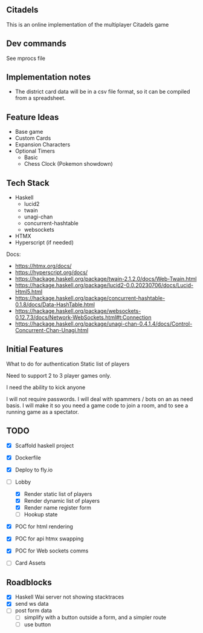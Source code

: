 ## Citadels
This is an online implementation of the multiplayer Citadels game

## Dev commands

See mprocs file

## Implementation notes

- The district card data will be in a csv file format, so it can be compiled from a spreadsheet.

## Feature Ideas
- Base game
- Custom Cards 
- Expansion Characters
- Optional Timers
    - Basic
    - Chess Clock (Pokemon showdown)

## Tech Stack 
- Haskell 
    - lucid2
    - twain
    - unagi-chan
    - concurrent-hashtable
    - websockets
- HTMX
- Hyperscript (if needed)


Docs:
- https://htmx.org/docs/
- https://hyperscript.org/docs/
- https://hackage.haskell.org/package/twain-2.1.2.0/docs/Web-Twain.html
- https://hackage.haskell.org/package/lucid2-0.0.20230706/docs/Lucid-Html5.html
- https://hackage.haskell.org/package/concurrent-hashtable-0.1.8/docs/Data-HashTable.html
- https://hackage.haskell.org/package/websockets-0.12.7.3/docs/Network-WebSockets.html#t:Connection
- https://hackage.haskell.org/package/unagi-chan-0.4.1.4/docs/Control-Concurrent-Chan-Unagi.html


## Initial Features
What to do for authentication
Static list of players

Need to support 2 to 3 player games only.

I need the ability to kick anyone

I will not require passwords.
I will deal with spammers / bots on an as need basis.
I will make it so you need a game code to join a room, and to see a running game as a spectator.


 ## TODO
- [x] Scaffold haskell project
- [x] Dockerfile
- [x] Deploy to fly.io
- [ ] Lobby
    - [x] Render static list of players
    - [x] Render dynamic list of players
    - [x] Render name register form
    - [ ] Hookup state

 - [x] POC for html rendering
 - [x] POC for api htmx swapping
 - [x] POC for Web sockets comms

- [ ] Card Assets

## Roadblocks
- [x] Haskell Wai server not showing stacktraces
- [x] send ws data
- [ ] post form data
    - [ ] simplify with a button outside a form, and a simpler route
    - [ ] use button
